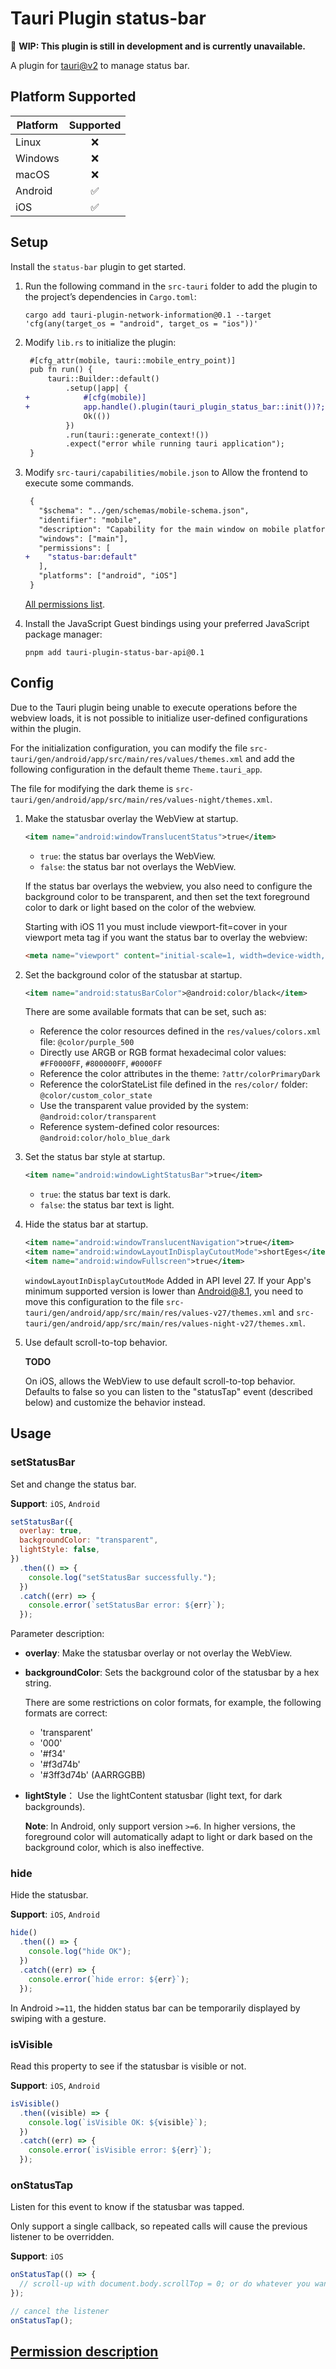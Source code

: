 # Tauri Plugin status-bar

🚧 **WIP: This plugin is still in development and is currently unavailable.**

A plugin for [tauri@v2](https://v2.tauri.app/zh-cn/) to manage status bar.

## Platform Supported

| Platform | Supported |
| -------- | :-------: |
| Linux    |    ❌     |
| Windows  |    ❌     |
| macOS    |    ❌     |
| Android  |    ✅     |
| iOS      |    ✅     |

## Setup

Install the `status-bar` plugin to get started.

1. Run the following command in the `src-tauri` folder to add the plugin to the project’s dependencies in `Cargo.toml`:

   ```shell
   cargo add tauri-plugin-network-information@0.1 --target 'cfg(any(target_os = "android", target_os = "ios"))'
   ```

1. Modify `lib.rs` to initialize the plugin:

   ```diff
    #[cfg_attr(mobile, tauri::mobile_entry_point)]
    pub fn run() {
        tauri::Builder::default()
            .setup(|app| {
   +            #[cfg(mobile)]
   +            app.handle().plugin(tauri_plugin_status_bar::init())?;
                Ok(())
            })
            .run(tauri::generate_context!())
            .expect("error while running tauri application");
    }
   ```

1. Modify `src-tauri/capabilities/mobile.json` to Allow the frontend to execute some commands.

   ```diff
    {
      "$schema": "../gen/schemas/mobile-schema.json",
      "identifier": "mobile",
      "description": "Capability for the main window on mobile platform",
      "windows": ["main"],
      "permissions": [
   +    "status-bar:default"
      ],
      "platforms": ["android", "iOS"]
    }
   ```

   [All permissions list](./permissions/autogenerated/reference.md).

1. Install the JavaScript Guest bindings using your preferred JavaScript package manager:

   ```shell
   pnpm add tauri-plugin-status-bar-api@0.1
   ```

## Config

Due to the Tauri plugin being unable to execute operations before the webview loads, it is not possible to initialize user-defined configurations within the plugin.

For the initialization configuration, you can modify the file `src-tauri/gen/android/app/src/main/res/values/themes.xml` and add the following configuration in the default theme `Theme.tauri_app`.

The file for modifying the dark theme is `src-tauri/gen/android/app/src/main/res/values-night/themes.xml`.

1. Make the statusbar overlay the WebView at startup.

   ```xml
   <item name="android:windowTranslucentStatus">true</item>
   ```

   - `true`: the status bar overlays the WebView.
   - `false`: the status bar not overlays the WebView.

   If the status bar overlays the webview, you also need to configure the background color to be transparent, and then set the text foreground color to dark or light based on the color of the webview.

   Starting with iOS 11 you must include viewport-fit=cover in your viewport meta tag if you want the status bar to overlay the webview:

   ```html
   <meta name="viewport" content="initial-scale=1, width=device-width, viewport-fit=cover" />
   ```

1. Set the background color of the statusbar at startup.

   ```xml
   <item name="android:statusBarColor">@android:color/black</item>
   ```

   There are some available formats that can be set, such as:

   - Reference the color resources defined in the `res/values/colors.xml` file: `@color/purple_500`
   - Directly use ARGB or RGB format hexadecimal color values: `#FF0000FF`, `#800000FF`, `#0000FF`
   - Reference the color attributes in the theme: `?attr/colorPrimaryDark`
   - Reference the colorStateList file defined in the `res/color/` folder: `@color/custom_color_state`
   - Use the transparent value provided by the system: `@android:color/transparent`
   - Reference system-defined color resources: `@android:color/holo_blue_dark`

1. Set the status bar style at startup.

   ```xml
   <item name="android:windowLightStatusBar">true</item>
   ```

   - `true`: the status bar text is dark.
   - `false`: the status bar text is light.

1. Hide the status bar at startup.

   ```xml
   <item name="android:windowTranslucentNavigation">true</item>
   <item name="android:windowLayoutInDisplayCutoutMode">shortEges</item>
   <item name="android:windowFullscreen">true</item>
   ```

   `windowLayoutInDisplayCutoutMode` Added in API level 27. If your App's minimum supported version is lower than Android@8.1, you need to move this configuration to the file `src-tauri/gen/android/app/src/main/res/values-v27/themes.xml` and `src-tauri/gen/android/app/src/main/res/values-night-v27/themes.xml`.

1. Use default scroll-to-top behavior.

   **TODO**

   On iOS, allows the WebView to use default scroll-to-top behavior. Defaults to false so you can listen to the "statusTap" event (described below) and customize the behavior instead.

## Usage

### setStatusBar

Set and change the status bar.

**Support**: `iOS`, `Android`

```js
setStatusBar({
  overlay: true,
  backgroundColor: "transparent",
  lightStyle: false,
})
  .then(() => {
    console.log("setStatusBar successfully.");
  })
  .catch((err) => {
    console.error(`setStatusBar error: ${err}`);
  });
```

Parameter description:

- **overlay**: Make the statusbar overlay or not overlay the WebView.
- **backgroundColor**: Sets the background color of the statusbar by a hex string.

  There are some restrictions on color formats, for example, the following formats are correct:

  - 'transparent'
  - '000'
  - '#f34'
  - '#f3d74b'
  - '#3ff3d74b' (AARRGGBB)

- **lightStyle**： Use the lightContent statusbar (light text, for dark backgrounds).

  **Note**: In Android, only support version `>=6`. In higher versions, the foreground color will automatically adapt to light or dark based on the background color, which is also ineffective.

### hide

Hide the statusbar.

**Support**: `iOS`, `Android`

```js
hide()
  .then(() => {
    console.log("hide OK");
  })
  .catch((err) => {
    console.error(`hide error: ${err}`);
  });
```

In Android `>=11`, the hidden status bar can be temporarily displayed by swiping with a gesture.

### isVisible

Read this property to see if the statusbar is visible or not.

**Support**: `iOS`, `Android`

```js
isVisible()
  .then((visible) => {
    console.log(`isVisible OK: ${visible}`);
  })
  .catch((err) => {
    console.error(`isVisible error: ${err}`);
  });
```

### onStatusTap

Listen for this event to know if the statusbar was tapped.

Only support a single callback, so repeated calls will cause the previous listener to be overridden.

**Support**: `iOS`

```js
onStatusTap(() => {
  // scroll-up with document.body.scrollTop = 0; or do whatever you want
});

// cancel the listener
onStatusTap();
```

## [Permission description](./permissions/autogenerated/reference.md)
